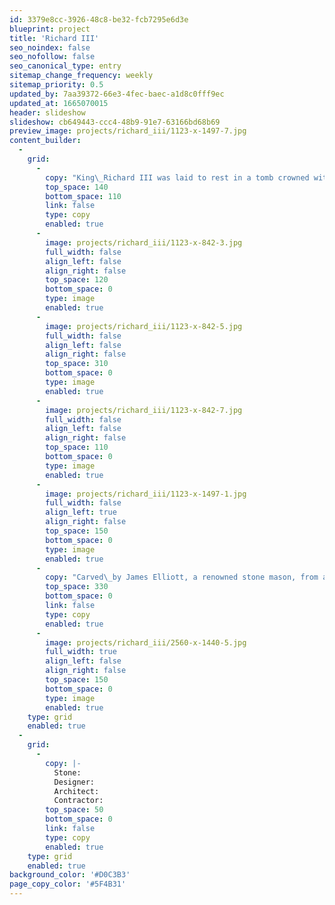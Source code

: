 ```yaml
---
id: 3379e8cc-3926-48c8-be32-fcb7295e6d3e
blueprint: project
title: 'Richard III'
seo_noindex: false
seo_nofollow: false
seo_canonical_type: entry
sitemap_change_frequency: weekly
sitemap_priority: 0.5
updated_by: 7aa39372-66e3-4fec-baec-a1d8c0fff9ec
updated_at: 1665070015
header: slideshow
slideshow: cb649443-ccc4-48b9-91e7-63166bd68b69
preview_image: projects/richard_iii/1123-x-1497-7.jpg
content_builder:
  -
    grid:
      -
        copy: "King\_Richard III was laid to rest in a tomb crowned with a single piece of Swaledale Fossil Brown from a quarry in North Yorkshire; a quarry which he would have once owned as the Duke of York, 530 years ago."
        top_space: 140
        bottom_space: 110
        link: false
        type: copy
        enabled: true
      -
        image: projects/richard_iii/1123-x-842-3.jpg
        full_width: false
        align_left: false
        align_right: false
        top_space: 120
        bottom_space: 0
        type: image
        enabled: true
      -
        image: projects/richard_iii/1123-x-842-5.jpg
        full_width: false
        align_left: false
        align_right: false
        top_space: 310
        bottom_space: 0
        type: image
        enabled: true
      -
        image: projects/richard_iii/1123-x-842-7.jpg
        full_width: false
        align_left: false
        align_right: false
        top_space: 110
        bottom_space: 0
        type: image
        enabled: true
      -
        image: projects/richard_iii/1123-x-1497-1.jpg
        full_width: false
        align_left: true
        align_right: false
        top_space: 150
        bottom_space: 0
        type: image
        enabled: true
      -
        copy: "Carved\_by James Elliott, a renowned stone mason, from a single 6 tonne stone from a Britannicus Stone quarry, near Melsonby, the tomb stone measures 2 metres x 1 metre x 600 centimetres and still weighs a\_staggering 2.3 tonne. The Swaledale\_Fossil has undergone a prolonged polishing process using industrial diamonds which buff the stone to a shine to highlight the nature and composite of this magnificent stone."
        top_space: 330
        bottom_space: 0
        link: false
        type: copy
        enabled: true
      -
        image: projects/richard_iii/2560-x-1440-5.jpg
        full_width: true
        align_left: false
        align_right: false
        top_space: 150
        bottom_space: 0
        type: image
        enabled: true
    type: grid
    enabled: true
  -
    grid:
      -
        copy: |-
          Stone: 
          Designer: 
          Architect: 
          Contractor:
        top_space: 50
        bottom_space: 0
        link: false
        type: copy
        enabled: true
    type: grid
    enabled: true
background_color: '#D0C3B3'
page_copy_color: '#5F4B31'
---
```

